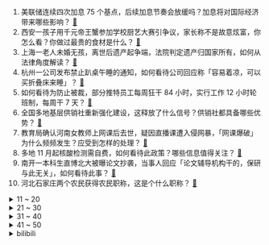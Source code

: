 1. 美联储连续四次加息 75 个基点，后续加息节奏会放缓吗？加息将对国际经济带来哪些影响？ [:link:](https://www.zhihu.com/question/564071894)
2. 西安一孩子用千元帝王蟹参加学校厨艺大赛引争议，家长称不是故意炫富，你怎么看？你做过最贵的食材是什么？ [:link:](https://www.zhihu.com/question/564119740)
3. 上海一老人未婚无孩，离世后遗产起争端，法院判定遗产归国家所有，如何从法律角度解读？ [:link:](https://www.zhihu.com/question/564247602)
4. 杭州一公司发布禁止趴桌午睡的通知，如何看待公司回应称「容易着凉，可以买折叠床来睡」？ [:link:](https://www.zhihu.com/question/564172753)
5. 如何看待为防止被裁，部分推特员工每周狂干 84 小时，实行工作 12 小时轮班制，每周干 7 天？ [:link:](https://www.zhihu.com/question/564148040)
6. 全国多地基层供销社重新强化建设，这释放了什么信号？供销社都具备哪些优势？ [:link:](https://www.zhihu.com/question/563788368)
7. 教育局确认河南女教师上网课后去世，疑因直播课遭入侵网暴，「网课爆破」为什么频频发生？应受到怎样的处理？ [:link:](https://www.zhihu.com/question/564130041)
8. 多地 11 月起核酸检测需自费，如何看待此政策？哪些信息值得关注？ [:link:](https://www.zhihu.com/question/564219328)
9. 南开一本科生直博北大被曝论文抄袭，当事人回应「论文辅导机构干的，保研与此无关」，如何看待此事？ [:link:](https://www.zhihu.com/question/564314545)
10. 河北石家庄两个农民获得农民职称，这是个什么职称？ [:link:](https://www.zhihu.com/question/563919701)
<details>
<summary>11 ~ 20</summary>

11. 外交部回应「美国要求日本等国对中国实施半导体出口限制」，称希望各国独立自主作出正确判断，这意味着什么？ [:link:](https://www.zhihu.com/question/564224288)
12. 对于年轻人来说，第一个一百万有多难？ [:link:](https://www.zhihu.com/question/455395097)
13. 「姐弟恋」婚姻比例悄然上升，有的地方超两成，专家称这是社会的进步，如何看待这一现象？ [:link:](https://www.zhihu.com/question/564209641)
14. 钟南山等多名院士共同呼吁「今年冬天要警惕流感与新冠叠加流行」，为何今冬叠加流行可能性大？该如何应对？ [:link:](https://www.zhihu.com/question/564072656)
15. 郑州航空港区实行 7 天全域静态管理，自 11 月 2 日 12时至 9 日12时，哪些信息值得关注？ [:link:](https://www.zhihu.com/question/564160320)
16. RNG 辅助选手 Ming 真的是被 Uzi 和 Gala 带到不属于他的高度了吗？ [:link:](https://www.zhihu.com/question/562895862)
17. 马斯克上任推特CEO烧「三把火」，干掉高管、研究大裁员、全员加班开发「认证费」，如何评价他的这些举措？ [:link:](https://www.zhihu.com/question/564070539)
18. 如何看待宝妈带 2 岁儿子进女厕被骂没素质？此类事件有何更好的处理方法？ [:link:](https://www.zhihu.com/question/564318642)
19. 如何看待华为Mate 50 Pro获得DXOMARK影像最高分？ [:link:](https://www.zhihu.com/question/563682060)
20. 俄罗斯外交部发布阻止核战争的声明，如何看待其态度？ [:link:](https://www.zhihu.com/question/564256808)
</details>
<details>
<summary>21 ~ 30</summary>

21. 为啥说真正武侠游戏，不该用“战法牧刺”体系呢？ [:link:](https://www.zhihu.com/question/557274323)
22. 三季度 100 个「最缺工」职业发布，制造业占 39 个，生产生活服务占 37 个，哪些信息值得关注？ [:link:](https://www.zhihu.com/question/563976804)
23. 国家市场监管总局批准中国联通与腾讯设立混改新公司，中国联通直线涨停，哪些信息值得关注？ [:link:](https://www.zhihu.com/question/564189135)
24. 如何评价国产 AVG 游戏《恋爱绮谭~不存在的真相~》？ [:link:](https://www.zhihu.com/question/562740275)
25. 为什么 S12 全球总决赛上 LPL 队伍拿不出女警体系？ [:link:](https://www.zhihu.com/question/558890453)
26. 如何看待颜宁宣布即将辞去普林斯顿大学教职，全职回国，出任深圳医学科学院创始院长？ [:link:](https://www.zhihu.com/question/563925880)
27. 西安一小区近50只流浪猫死亡，疑似被投毒，若属实投毒者将接受怎样的处罚？小区应如何妥善处理流浪动物？ [:link:](https://www.zhihu.com/question/563528516)
28. 如何评价阿米尔·汗新片《阿辛正传》？ [:link:](https://www.zhihu.com/question/549893981)
29. 虎鲸为什么不吃人？ [:link:](https://www.zhihu.com/question/23979990)
30. 成都疑现加拿大一枝黄花，有关部门提示「别采别种，请立即上报」，小小黄花为什么被称为生态杀手？ [:link:](https://www.zhihu.com/question/563903817)
</details>
<details>
<summary>31 ~ 40</summary>

31. 为什么年轻人能放弃买电视，反而购买投影仪？ [:link:](https://www.zhihu.com/question/564021352)
32. 郑州富士康回应「726房死亡事件」，称属恶意剪辑，已报警，如何看待这类谣言的传播？ [:link:](https://www.zhihu.com/question/564098069)
33. 《原神》纳西妲强度怎么样？ [:link:](https://www.zhihu.com/question/563537897)
34. 特朗普谈佩洛西丈夫遇袭「美国已失控，治安比阿富汗还糟」，你怎么看？该案件背后究竟是治安问题还是党争？ [:link:](https://www.zhihu.com/question/564167301)
35. 《绝代双骄》动画上线，你有什么想说的？ [:link:](https://www.zhihu.com/question/563697017)
36. 如何评价《脱口秀大会》第五季第八期（下）？ [:link:](https://www.zhihu.com/question/564236393)
37. 哪些家电是大家推荐必须要买的？ [:link:](https://www.zhihu.com/question/493492570)
38. 什么是皮肤糖化反应，如何拯救「糖化脸」？ [:link:](https://www.zhihu.com/question/562882309)
39. 美专家称北溪管道遭破坏，美国政府负有责任，俄方称有证据表明英国参与了破坏活动，哪些信息值得关注？ [:link:](https://www.zhihu.com/question/564073313)
40. 如何看待洗衣+快递收发+社区团购的新型商业模式？社区生活服务的发展前景有多大？ [:link:](https://www.zhihu.com/question/564212995)
</details>
<details>
<summary>41 ~ 50</summary>

41. 今年双11有没有能直接抄的电脑数码购物车？ [:link:](https://www.zhihu.com/question/561707522)
42. 当代家长经常产生教育焦虑，该如何培养孩子自主学习的能力？ [:link:](https://www.zhihu.com/question/564008490)
43. 英国海军战舰时代见敌必战是怎么回事？ [:link:](https://www.zhihu.com/question/38278828)
44. 有哪些好看的卫衣推荐？ [:link:](https://www.zhihu.com/question/33442811)
45. 被质问「买俄石油有道德冲突」 ，印度部长回击「欧洲一下午买的是我们的 4 倍」，如何评价西方这一行为？ [:link:](https://www.zhihu.com/question/564251787)
46. 台风「尼格」蓝色预警，广东等沿海地区有 7 至 8 级大风，此次台风的影响会很大吗？当地情况如何？ [:link:](https://www.zhihu.com/question/564243269)
47. 有什么让你喝一次就记一辈子的好酒？ [:link:](https://www.zhihu.com/question/561307513)
48. 男生平常对护肤的认知就是洗面奶，该怎么开始入门护肤？ [:link:](https://www.zhihu.com/question/561622036)
49. 晚上下班回家，怎样快速做一顿省事又美味的晚餐？ [:link:](https://www.zhihu.com/question/561365309)
50. 工作中，才能和努力哪个更重要？你更看重方向正确还是迎难而上？ [:link:](https://www.zhihu.com/question/562388218)
</details><details>
<summary>bilibili</summary>

1. 《原神》角色演示-「纳西妲：无垠无忧」 [:link:](//www.bilibili.com/video/BV1PP4y1U7qA)
2. 摆！ [:link:](//www.bilibili.com/video/BV1Re4y1y7Tf)
3. ⚡️ 小 老 鼠 也 很 可 爱 ⚡️ [:link:](//www.bilibili.com/video/BV1xG4y1h7Kj)
4. 店里敢卖500一只的鸡，自己在家做，能省多少钱？ [:link:](//www.bilibili.com/video/BV1WG4y1h7Tt)
5. “喜欢这种氛围感，雨声很大内心却很平静～” [:link:](//www.bilibili.com/video/BV1dR4y1Q7vZ)
6. 论一个Bbox全国冠军用嘴巴模仿歌曲有多像 [:link:](//www.bilibili.com/video/BV1te4y147QZ)
7. 喝醉后的行为有多离谱？我们把自己灌醉后记录了下来 [:link:](//www.bilibili.com/video/BV19e4y1y7HV)
8. 猫猫怎么可以这么倒霉！ [:link:](//www.bilibili.com/video/BV15P4y1m7r9)
9. 和好友换装后，我疯了！ [:link:](//www.bilibili.com/video/BV1GD4y187wt)
10. 画一幅画纪念童年时期最爱的电影和角色 [:link:](//www.bilibili.com/video/BV1BD4y1b7os)
<details>
<summary>11 ~ 20</summary>

11. 小僵尸出没！ε-(´∀｀; )神的随波逐流～ [:link:](//www.bilibili.com/video/BV1Xe411G7t4)
12. NASA、纳粹、麻省理工，火箭为何从东方升起？【钱学森上】【正经比比】 [:link:](//www.bilibili.com/video/BV1u14y1L7wg)
13. 新人up大一第一次30s动画作业 [:link:](//www.bilibili.com/video/BV1uP4y1m73P)
14. 今年最离谱的一餐！小伙买单差点哭了..... [:link:](//www.bilibili.com/video/BV12D4y147GS)
15. 谁是斯诺登的老前辈？【硬核狠人42】 [:link:](//www.bilibili.com/video/BV1QV4y1g7qH)
16. 扫码点餐默认勾选“餐具费”？我的钱包不能我做主？ [:link:](//www.bilibili.com/video/BV1dP4y1m7XD)
17. “我肯定在几百年前就判过你刑” [:link:](//www.bilibili.com/video/BV1SP411A7Lv)
18. 发生踩踏事故，到底该用什么自救姿态 [:link:](//www.bilibili.com/video/BV1mY411f7vt)
19. 我都看不出来自己在做科普 [:link:](//www.bilibili.com/video/BV1se411G7LP)
20. 原神尘歌壶花海秋千免费复制码，点击领取 [:link:](//www.bilibili.com/video/BV1ge4y1t7RV)
</details>
<details>
<summary>21 ~ 30</summary>

21. 是时候让舍友懂得如何做一个合格的大学生了 [:link:](//www.bilibili.com/video/BV1Xd4y1k7Je)
22. 我证明！新闻里说的是事实！中国空间站真的就像搭积木一样 [:link:](//www.bilibili.com/video/BV1a8411Y7Go)
23. 无所谓，我会出手！ [:link:](//www.bilibili.com/video/BV178411Y7hF)
24. 新概念探店，人均1888元的素食餐厅？？？【第三期】 [:link:](//www.bilibili.com/video/BV1eY411f7Hu)
25. 《睡觉模拟器》玩过没？？【沙雕游戏合集】 [:link:](//www.bilibili.com/video/BV1V8411Y7C3)
26. 人过了20岁，就不能吃得像个小孩子了。 [:link:](//www.bilibili.com/video/BV1at4y1M7hx)
27. “她说了一句话，全校听完之后都炸了...” [:link:](//www.bilibili.com/video/BV1jG411A7aZ)
28. 【才浅手工】我把巨大的打火石做成了唐刀！实现电影动漫里的炫酷特效 [:link:](//www.bilibili.com/video/BV1RK411U7PQ)
29. 【你有毛病吧】轮到识宝来给大家洗脑了！！ [:link:](//www.bilibili.com/video/BV1RR4y1Q7Wk)
30. 生 日 当 天 结 婚 啦 ！！ [:link:](//www.bilibili.com/video/BV1Wm4y1F7FF)
</details>
<details>
<summary>31 ~ 40</summary>

31. 侧躺会扎穿心脏吗？ [:link:](//www.bilibili.com/video/BV1nP4y1m7tm)
32. 哪有什么恐怖故事，不过是吃人的礼教罢了「丝滑变装」 [:link:](//www.bilibili.com/video/BV12D4y147J1)
33. 《明日方舟》EP - Thorns In You [:link:](//www.bilibili.com/video/BV1Ld4y1C7kY)
34. 你有过这样尴尬的经历吗 [:link:](//www.bilibili.com/video/BV1QW4y1E71j)
35. 起诉甲方爸爸 [:link:](//www.bilibili.com/video/BV1gd4y1C7W1)
36. 盾山航天皮肤CG首发！星辰大海，永不止步！ [:link:](//www.bilibili.com/video/BV1De4y1y7vJ)
37. 【原神】草神纳西妲武器伤害期望对比+圣遗物选择，流浪乐章再次证明了自己（魔导绪论是把好武器诶 [:link:](//www.bilibili.com/video/BV1kD4y147fA)
38. FIRST FRAME单元宣言短片《我的朋友》 [:link:](//www.bilibili.com/video/BV1UK411U7B3)
39. 【阿斗】又死一个主角，温柔贤良瑟曦登顶巅峰！美剧史诗巨作《权力的游戏》第16期 [:link:](//www.bilibili.com/video/BV1yd4y1k7Np)
40. 《当代互联网现状》 [:link:](//www.bilibili.com/video/BV13e411G7a1)
</details>
<details>
<summary>41 ~ 50</summary>

41. 【MC逐帧动画】看到最后有让你宅在家的角色或游戏吗？ [:link:](//www.bilibili.com/video/BV1XG4y1h7G6)
42. 由于不停的绝育，不到3个月，已累计为2次猫车的猫猫绝育1000多只 [:link:](//www.bilibili.com/video/BV1884y1i7Em)
43. 我叫柯蓝，是附近有名的名蒸蛋（3） [:link:](//www.bilibili.com/video/BV1HP411P7uP)
44. 国剧终于有手刃所有恶人的反派女主了！！看起来人畜无害 结果是全剧的大boss ！划破喉咙那一刀真的利落到吓人！ [:link:](//www.bilibili.com/video/BV12G4y1b7LF)
45. 有些事对小学生来说太幼稚，对大学生刚刚好 [:link:](//www.bilibili.com/video/BV1LG4y1b7LG)
46. 公开处刑！第一次见家长，岳父课堂上放我视频... [:link:](//www.bilibili.com/video/BV1KK411S7iD)
47. 【原神】官方封号公告来了！原神严禁的十件事！流浪者散兵是风系原因！2240原石将过期速拿！新常驻玩法七圣召唤介绍！ [:link:](//www.bilibili.com/video/BV1Qd4y1c7UP)
48. 今天给羊点个外卖 [:link:](//www.bilibili.com/video/BV1EW4y177Ko)
49. 心理学大师教你如何用多巴胺自律上瘾？ [:link:](//www.bilibili.com/video/BV1iG4y1b7Np)
50. 【凤凰传奇农家乐】满满一锅牛排的【铁锅焖面】 [:link:](//www.bilibili.com/video/BV1rD4y147iD)
</details>
<details>
<summary>51 ~ 60</summary>

51. 破防了！我是真服了！！！ [:link:](//www.bilibili.com/video/BV1JW4y177Hc)
52. 化妆真开心…… [:link:](//www.bilibili.com/video/BV1kD4y1b76e)
53. 🐓鸡你太美，但是团体版🐓【J-wings】 [:link:](//www.bilibili.com/video/BV11e4y1e7CY)
54. 【不止游戏】这是一期帮你解决很多游戏问题的节目 [:link:](//www.bilibili.com/video/BV1nP411P7WL)
55. 万  圣  只  因 [:link:](//www.bilibili.com/video/BV1uV4y1V71m)
56. 无意间，翻抽屉发现一张五年前的底片，太棒了，学习#手机摄影 #我没选错 [:link:](//www.bilibili.com/video/BV17g41167sy)
57. 卧 龙 凤 雏 [:link:](//www.bilibili.com/video/BV1tG4y1b7gb)
58. 在平衡板上唱个歌吧？可能是月亮不会眨眼星星不会说话 让你觉得孤单啦 [:link:](//www.bilibili.com/video/BV1eW4y1j7f6)
59. 蓝色妖姬切尔西！不要给我丢垃圾！ [:link:](//www.bilibili.com/video/BV1vm4y1c7Rk)
60. 这只老猫真是浑身都是特色耶！！ [:link:](//www.bilibili.com/video/BV1SG411A7wX)
</details>
<details>
<summary>61 ~ 70</summary>

61. 《三国演义》关羽扮演者陆树铭去世 享年66岁 [:link:](//www.bilibili.com/video/BV1BG411A7Yw)
62. 打开这个视频让你爽一天 [:link:](//www.bilibili.com/video/BV1f14y157yG)
63. 【原神童话】森林，会记住一切 [:link:](//www.bilibili.com/video/BV1MD4y187xh)
64. 祝喜欢eva的你万圣节快乐 [:link:](//www.bilibili.com/video/BV1nP411w7Db)
65. 刘统勋：乾隆朝唯一指定宰相，到底什么样？【乾隆往事】 [:link:](//www.bilibili.com/video/BV1od4y1c7WR)
66. 想摇摆到你心里❤~wiggle wiggle [:link:](//www.bilibili.com/video/BV1CP411P7g2)
67. 被抓怎么办？给你送盒饭，漠叔真下海拍片了 [:link:](//www.bilibili.com/video/BV1qg411z7ti)
68. 芬兰买房记来啦！芬兰家人地锅鸡大战太过瘾！被爆辣血鸭惊艳到狂喜！狂舔手指！全家人疯狂爱上瓦罐汤！ [:link:](//www.bilibili.com/video/BV1rd4y1c7gZ)
69. 假如皇上听了疯丫头主题曲《彩色翅膀》 [:link:](//www.bilibili.com/video/BV1mD4y1b7J6)
70. 苦了孩子也不能苦了自己 [:link:](//www.bilibili.com/video/BV1SK411U7Ve)
</details>
<details>
<summary>71 ~ 80</summary>

71. 【Faye詹雯婷x张远】《嘉宾》 [:link:](//www.bilibili.com/video/BV1eG411A7QF)
72. 谨以此片沉痛悼念陆树铭先生 [:link:](//www.bilibili.com/video/BV1sd4y1C7bF)
73. 这一盆是多少人的梦想！！ [:link:](//www.bilibili.com/video/BV1yP4y1S732)
74. 台州.拉完海鲜大排档  厨子探店¥940 [:link:](//www.bilibili.com/video/BV1At4y1M7Gt)
75. 听歌吗？奶茶分你一半💜 [:link:](//www.bilibili.com/video/BV1JG4y1b7Ni)
76. 【腿姐带背】23考研政治：会议篇 [:link:](//www.bilibili.com/video/BV1Kd4y117bM)
77. 女人什么都说？！ [:link:](//www.bilibili.com/video/BV1xW4y1j7Nd)
78. 【很小的小知识】为什么工资会被称为薪水？ [:link:](//www.bilibili.com/video/BV1HG4y1b7BY)
79. 赏～ [:link:](//www.bilibili.com/video/BV1Bd4y1c7s7)
80. 开服3年老玩家，当我看了方舟动画第1集后...... [:link:](//www.bilibili.com/video/BV1xt4y1M73y)
</details>
<details>
<summary>81 ~ 90</summary>

81. 外网沸腾！散兵冲上全球38国热搜榜！立绘点赞破历史记录！外网散兵厨过大年庆祝散兵实装！【快讯】 [:link:](//www.bilibili.com/video/BV1L14y1V7Nv)
82. 深度|| 司马家族“必然兴旺”的乱世算法 [:link:](//www.bilibili.com/video/BV1n8411Y7SZ)
83. 飞到土耳其吃正宗的土耳其烤肉 就是爽 [:link:](//www.bilibili.com/video/BV1Le4y1t7f2)
84. 原来灰姑娘是这样变成公主的 [:link:](//www.bilibili.com/video/BV1ZD4y147aX)
85. 俄罗斯人都用什么品牌的手机？ [:link:](//www.bilibili.com/video/BV1NK411X7JQ)
86. 它很努力，努力撑起它爱的这个家！ [:link:](//www.bilibili.com/video/BV1R8411a78P)
87. 小猫咪太过可爱都是因为得病了！！！ [:link:](//www.bilibili.com/video/BV1Bv4y1D7dF)
88. 你从未离去，就在这里。 [:link:](//www.bilibili.com/video/BV1vP4y1m7fE)
89. 【原神】看好了，小草神是这样玩的！ [:link:](//www.bilibili.com/video/BV1ZV4y1g7D2)
90. 你这个人太…… [:link:](//www.bilibili.com/video/BV1ft4y1T7JW)
</details>
<details>
<summary>91 ~ 100</summary>

91. 160‖100给大家看看真实身材是什么样子的，不要焦虑 [:link:](//www.bilibili.com/video/BV1ev4y1D76G)
92. 看懂了可口可乐，你就看懂了资本主义。【生意05】 [:link:](//www.bilibili.com/video/BV1ye4y147tY)
93. 23大作文万能模板！直接背！英一保16分，英二保12分！【23考研英语，含新大纲】 [:link:](//www.bilibili.com/video/BV1ye411G7z1)
94. 女子背熟睡孩子卖气球无人光顾偷偷抹眼泪 ，路人全部买下送给附近小朋友 [:link:](//www.bilibili.com/video/BV1aV4y1g7sE)
95. 跨时空飞天剑舞 向中国航天追梦者致敬 [:link:](//www.bilibili.com/video/BV1gm4y1c7Ht)
96. 万圣节特别角色  寻梦环游记梅尔达仿妆 [:link:](//www.bilibili.com/video/BV1Be4y147RB)
97. 《瑶O瑶O的奇妙冒险》 [:link:](//www.bilibili.com/video/BV1BK411U7Dr)
98. 生腌三文鱼这么吃好过瘾，拌饭吃停不下来！ [:link:](//www.bilibili.com/video/BV1Yg41167QK)
99. 我把镜子搬到大街上 邀请路人一起照镜子 [:link:](//www.bilibili.com/video/BV1fV4y1G7vu)
100. 故土难离，因为情感，也因为安全！ [:link:](//www.bilibili.com/video/BV1LK411S7dN)
</details></details>